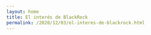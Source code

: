 ```yaml
---
layout: home
title: El interés de BlackRock
permalink: /2020/12/03/el-interes-de-blackrock.html
---
```

